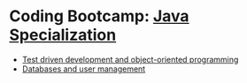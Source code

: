 
# Coding Bootcamp: [Java Specialization](https://codeandwork.github.io/courses/java-p.html)

- [Test driven development and object-oriented programming](https://github.com/george-sp/coding_bootcamp-java/tree/tdd_oop/tdd_%26_oop)
- [Databases and user management](https://github.com/george-sp/coding_bootcamp-java/tree/db_user_mgmt/db_%26_user_mgmt)